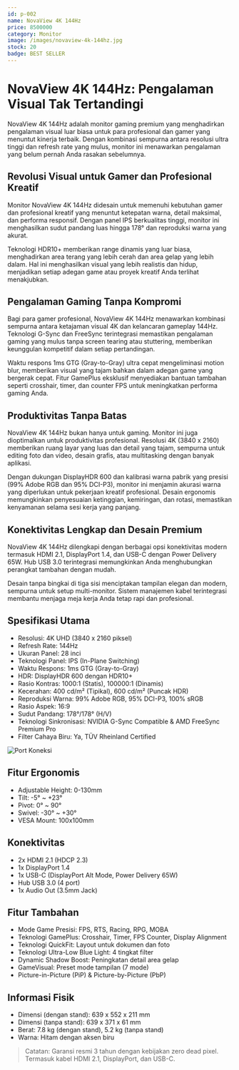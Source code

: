 ```yaml
---
id: p-002
name: NovaView 4K 144Hz
price: 8500000
category: Monitor
image: /images/novaview-4k-144hz.jpg
stock: 20
badge: BEST SELLER
---
```


# NovaView 4K 144Hz: Pengalaman Visual Tak Tertandingi

NovaView 4K 144Hz adalah monitor gaming premium yang menghadirkan pengalaman visual luar biasa untuk para profesional dan gamer yang menuntut kinerja terbaik. Dengan kombinasi sempurna antara resolusi ultra tinggi dan refresh rate yang mulus, monitor ini menawarkan pengalaman yang belum pernah Anda rasakan sebelumnya.

## Revolusi Visual untuk Gamer dan Profesional Kreatif

Monitor NovaView 4K 144Hz didesain untuk memenuhi kebutuhan gamer dan profesional kreatif yang menuntut ketepatan warna, detail maksimal, dan performa responsif. Dengan panel IPS berkualitas tinggi, monitor ini menghasilkan sudut pandang luas hingga 178° dan reproduksi warna yang akurat.

Teknologi HDR10+ memberikan range dinamis yang luar biasa, menghadirkan area terang yang lebih cerah dan area gelap yang lebih dalam. Hal ini menghasilkan visual yang lebih realistis dan hidup, menjadikan setiap adegan game atau proyek kreatif Anda terlihat menakjubkan.

## Pengalaman Gaming Tanpa Kompromi

Bagi para gamer profesional, NovaView 4K 144Hz menawarkan kombinasi sempurna antara ketajaman visual 4K dan kelancaran gameplay 144Hz. Teknologi G-Sync dan FreeSync terintegrasi memastikan pengalaman gaming yang mulus tanpa screen tearing atau stuttering, memberikan keunggulan kompetitif dalam setiap pertandingan.

Waktu respons 1ms GTG (Gray-to-Gray) ultra cepat mengeliminasi motion blur, memberikan visual yang tajam bahkan dalam adegan game yang bergerak cepat. Fitur GamePlus eksklusif menyediakan bantuan tambahan seperti crosshair, timer, dan counter FPS untuk meningkatkan performa gaming Anda.

## Produktivitas Tanpa Batas

NovaView 4K 144Hz bukan hanya untuk gaming. Monitor ini juga dioptimalkan untuk produktivitas profesional. Resolusi 4K (3840 x 2160) memberikan ruang layar yang luas dan detail yang tajam, sempurna untuk editing foto dan video, desain grafis, atau multitasking dengan banyak aplikasi.

Dengan dukungan DisplayHDR 600 dan kalibrasi warna pabrik yang presisi (99% Adobe RGB dan 95% DCI-P3), monitor ini menjamin akurasi warna yang diperlukan untuk pekerjaan kreatif profesional. Desain ergonomis memungkinkan penyesuaian ketinggian, kemiringan, dan rotasi, memastikan kenyamanan selama sesi kerja yang panjang.

## Konektivitas Lengkap dan Desain Premium

NovaView 4K 144Hz dilengkapi dengan berbagai opsi konektivitas modern termasuk HDMI 2.1, DisplayPort 1.4, dan USB-C dengan Power Delivery 65W. Hub USB 3.0 terintegrasi memungkinkan Anda menghubungkan perangkat tambahan dengan mudah.

Desain tanpa bingkai di tiga sisi menciptakan tampilan elegan dan modern, sempurna untuk setup multi-monitor. Sistem manajemen kabel terintegrasi membantu menjaga meja kerja Anda tetap rapi dan profesional.

## Spesifikasi Utama

- Resolusi: 4K UHD (3840 x 2160 piksel)
- Refresh Rate: 144Hz
- Ukuran Panel: 28 inci
- Teknologi Panel: IPS (In-Plane Switching)
- Waktu Respons: 1ms GTG (Gray-to-Gray)
- HDR: DisplayHDR 600 dengan HDR10+
- Rasio Kontras: 1000:1 (Statis), 100000:1 (Dinamis)
- Kecerahan: 400 cd/m² (Tipikal), 600 cd/m² (Puncak HDR)
- Reproduksi Warna: 99% Adobe RGB, 95% DCI-P3, 100% sRGB
- Rasio Aspek: 16:9
- Sudut Pandang: 178°/178° (H/V)
- Teknologi Sinkronisasi: NVIDIA G-Sync Compatible & AMD FreeSync Premium Pro
- Filter Cahaya Biru: Ya, TÜV Rheinland Certified

![Port Koneksi](/images/novaview-ports.jpg)

## Fitur Ergonomis

- Adjustable Height: 0-130mm
- Tilt: -5° ~ +23°
- Pivot: 0° ~ 90°
- Swivel: -30° ~ +30°
- VESA Mount: 100x100mm

## Konektivitas

- 2x HDMI 2.1 (HDCP 2.3)
- 1x DisplayPort 1.4
- 1x USB-C (DisplayPort Alt Mode, Power Delivery 65W)
- Hub USB 3.0 (4 port)
- 1x Audio Out (3.5mm Jack)

## Fitur Tambahan

- Mode Game Presisi: FPS, RTS, Racing, RPG, MOBA
- Teknologi GamePlus: Crosshair, Timer, FPS Counter, Display Alignment
- Teknologi QuickFit: Layout untuk dokumen dan foto
- Teknologi Ultra-Low Blue Light: 4 tingkat filter
- Dynamic Shadow Boost: Peningkatan detail area gelap
- GameVisual: Preset mode tampilan (7 mode)
- Picture-in-Picture (PiP) & Picture-by-Picture (PbP)

## Informasi Fisik

- Dimensi (dengan stand): 639 x 552 x 211 mm
- Dimensi (tanpa stand): 639 x 371 x 61 mm
- Berat: 7.8 kg (dengan stand), 5.2 kg (tanpa stand)
- Warna: Hitam dengan aksen biru

> Catatan: Garansi resmi 3 tahun dengan kebijakan zero dead pixel. Termasuk kabel HDMI 2.1, DisplayPort, dan USB-C.
